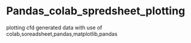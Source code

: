 # Pandas_colab_spredsheet_plotting
plotting cfd generated data with use of colab,soreadsheet,pandas,matplotlib,pandas
